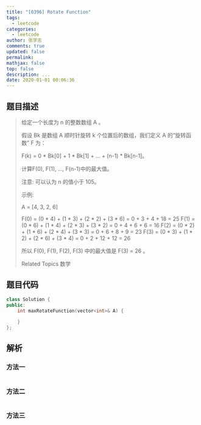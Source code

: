 ```yaml
---
title: "[0396] Rotate Function"
tags:
  - leetcode
categories:
  - leetcode
author: 张学志
comments: true
updated: false
permalink:
mathjax: false
top: false
description: ...
date: 2020-01-01 00:06:36
---
```


## 题目描述

> 给定一个长度为 n 的整数数组 A 。 
> 
> 假设 Bk 是数组 A 顺时针旋转 k 个位置后的数组，我们定义 A 的“旋转函数” F 为： 
> 
> F(k) = 0 * Bk[0] + 1 * Bk[1] + ... + (n-1) * Bk[n-1]。 
> 
> 计算F(0), F(1), ..., F(n-1)中的最大值。 
> 
> 注意: 
> 可以认为 n 的值小于 105。 
> 
> 示例: 
> 
> 
> A = [4, 3, 2, 6]
> 
> F(0) = (0 * 4) + (1 * 3) + (2 * 2) + (3 * 6) = 0 + 3 + 4 + 18 = 25
> F(1) = (0 * 6) + (1 * 4) + (2 * 3) + (3 * 2) = 0 + 4 + 6 + 6 = 16
> F(2) = (0 * 2) + (1 * 6) + (2 * 4) + (3 * 3) = 0 + 6 + 8 + 9 = 23
> F(3) = (0 * 3) + (1 * 2) + (2 * 6) + (3 * 4) = 0 + 2 + 12 + 12 = 26
> 
> 所以 F(0), F(1), F(2), F(3) 中的最大值是 F(3) = 26 。
> 
> Related Topics 数学

## 题目代码

```cpp
class Solution {
public:
    int maxRotateFunction(vector<int>& A) {
        
    }
};
```

## 解析

### 方法一

```cpp

```

### 方法二

```cpp

```

### 方法三

```cpp

```

